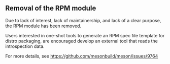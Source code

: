 ## Removal of the RPM module

Due to lack of interest, lack of maintainership, and lack of a clear purpose,
the RPM module has been removed.

Users interested in one-shot tools to generate an RPM spec file template for
distro packaging, are encouraged develop an external tool that reads the
introspection data.

For more details, see https://github.com/mesonbuild/meson/issues/9764
